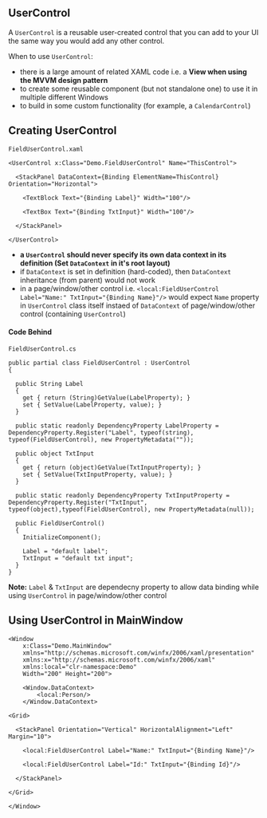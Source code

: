 ## UserControl
A `UserControl` is a reusable user-created control that you can add to your UI the same way you would add any other control.

When to use `UserControl`:
* there is a large amount of related XAML code i.e. a **View when using the MVVM design pattern**
* to create some reusable component (but not standalone one) to use it in multiple different Windows
* to build in some custom functionality (for example, a `CalendarControl`)

## Creating UserControl

`FieldUserControl.xaml`
```
<UserControl x:Class="Demo.FieldUserControl" Name="ThisControl">

  <StackPanel DataContext={Binding ElementName=ThisControl} Orientation="Horizontal">
  
    <TextBlock Text="{Binding Label}" Width="100"/>
	
    <TextBox Text="{Binding TxtInput}" Width="100"/>
	
  </StackPanel>
  
</UserControl>
```

* **a `UserControl` should never specify its own data context in its definition (Set `DataContext` in it's root layout)**
* if `DataContext` is set in definition (hard-coded), then `DataContext` inheritance (from parent) would not work
* in a page/window/other control i.e. `<local:FieldUserControl Label="Name:" TxtInput="{Binding Name}"/>` would expect `Name` property in `UserControl` class itself instaed of `DataContext` of page/window/other control (containing `UserControl`)

#### Code Behind
`FieldUserControl.cs`
```
public partial class FieldUserControl : UserControl
{

  public String Label
  {
    get { return (String)GetValue(LabelProperty); }
    set { SetValue(LabelProperty, value); }
  }
  
  public static readonly DependencyProperty LabelProperty = DependencyProperty.Register("Label", typeof(string), typeof(FieldUserControl), new PropertyMetadata(""));
  
  public object TxtInput
  {
    get { return (object)GetValue(TxtInputProperty); }
    set { SetValue(TxtInputProperty, value); }
  }

  public static readonly DependencyProperty TxtInputProperty = DependencyProperty.Register("TxtInput", typeof(object),typeof(FieldUserControl), new PropertyMetadata(null));

  public FieldUserControl()
  {
    InitializeComponent();
	
	Label = "default label";
	TxtInput = "default txt input";
  }
}
```
**Note:** `Label` & `TxtInput` are dependecny property to allow data binding while using `UserControl` in page/window/other control

## Using UserControl in MainWindow
```
<Window
    x:Class="Demo.MainWindow"
    xmlns="http://schemas.microsoft.com/winfx/2006/xaml/presentation"
    xmlns:x="http://schemas.microsoft.com/winfx/2006/xaml"
    xmlns:local="clr-namespace:Demo"
    Width="200" Height="200">
	
	<Window.DataContext>
	    <local:Person/>
	</Window.DataContext>
	
<Grid>

  <StackPanel Orientation="Vertical" HorizontalAlignment="Left" Margin="10">

    <local:FieldUserControl Label="Name:" TxtInput="{Binding Name}"/>

    <local:FieldUserControl Label="Id:" TxtInput="{Binding Id}"/>

  </StackPanel>

</Grid>
  
</Window>
```
